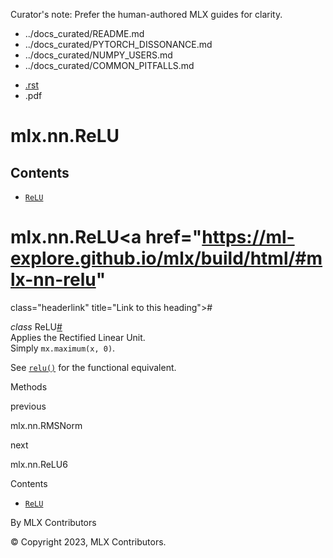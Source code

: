 Curator's note: Prefer the human-authored MLX guides for clarity.
- ../docs_curated/README.md
- ../docs_curated/PYTORCH_DISSONANCE.md
- ../docs_curated/NUMPY_USERS.md
- ../docs_curated/COMMON_PITFALLS.md


<div id="main-content" class="bd-main" role="main">

<div class="sbt-scroll-pixel-helper">

</div>

<div class="bd-content">

<div class="bd-article-container">

<div class="bd-header-article d-print-none">

<div class="header-article-items header-article__inner">

<div class="header-article-items__start">

<div class="header-article-item">

<span class="fa-solid fa-bars"></span>

</div>

</div>

<div class="header-article-items__end">

<div class="header-article-item">

<div class="article-header-buttons">

<a href="https://github.com/ml-explore/mlx"
class="btn btn-sm btn-source-repository-button"
data-bs-placement="bottom" data-bs-toggle="tooltip" target="_blank"
title="Source repository"><span class="btn__icon-container"> <em></em>
</span></a>

<div class="dropdown dropdown-download-buttons">

- <a
  href="https://ml-explore.github.io/mlx/build/html/_sources/python/nn/_autosummary/mlx.nn.ReLU.rst"
  class="btn btn-sm btn-download-source-button dropdown-item"
  data-bs-placement="left" data-bs-toggle="tooltip" target="_blank"
  title="Download source file"><span class="btn__icon-container">
  <em></em> </span> <span class="btn__text-container">.rst</span></a>
- <span class="btn__icon-container"> </span>
  <span class="btn__text-container">.pdf</span>

</div>

<span class="btn__icon-container"> </span>

<span class="fa-solid fa-list"></span>

</div>

</div>

</div>

</div>

</div>

<div id="jb-print-docs-body" class="onlyprint">

# mlx.nn.ReLU

<div id="print-main-content">

<div id="jb-print-toc">

<div>

## Contents

</div>

- <a href="https://ml-explore.github.io/mlx/build/html/#mlx.nn.ReLU"
  class="reference internal nav-link"><span class="pre"><code
  class="docutils literal notranslate">ReLU</code></span></a>

</div>

</div>

</div>

<div id="searchbox">

</div>

<div id="mlx-nn-relu" class="section">

# mlx.nn.ReLU<a href="https://ml-explore.github.io/mlx/build/html/#mlx-nn-relu"
class="headerlink" title="Link to this heading">#</a>

*<span class="pre">class</span><span class="w"> </span>*<span class="sig-name descname"><span class="pre">ReLU</span></span><a href="https://ml-explore.github.io/mlx/build/html/#mlx.nn.ReLU"
class="headerlink" title="Link to this definition">#</a>  
Applies the Rectified Linear Unit.  
Simply
<span class="pre">`mx.maximum(x,`</span>` `<span class="pre">`0)`</span>.

See <a
href="https://ml-explore.github.io/mlx/build/html/python/nn/_autosummary_functions/mlx.nn.relu.html#mlx.nn.relu"
class="reference internal" title="mlx.nn.relu"><span class="pre"><code
class="sourceCode python">relu()</code></span></a> for the functional
equivalent.

Methods

<div class="pst-scrollable-table-container">

</div>

</div>

<div class="prev-next-area">

<a
href="https://ml-explore.github.io/mlx/build/html/python/nn/_autosummary/mlx.nn.RMSNorm.html"
class="left-prev" title="previous page"><em></em></a>

<div class="prev-next-info">

previous

mlx.nn.RMSNorm

</div>

<a
href="https://ml-explore.github.io/mlx/build/html/python/nn/_autosummary/mlx.nn.ReLU6.html"
class="right-next" title="next page"></a>

<div class="prev-next-info">

next

mlx.nn.ReLU6

</div>

</div>

</div>

<div class="bd-sidebar-secondary bd-toc">

<div class="sidebar-secondary-items sidebar-secondary__inner">

<div class="sidebar-secondary-item">

<div class="page-toc tocsection onthispage">

Contents

</div>

- <a href="https://ml-explore.github.io/mlx/build/html/#mlx.nn.ReLU"
  class="reference internal nav-link"><span class="pre"><code
  class="docutils literal notranslate">ReLU</code></span></a>

</div>

</div>

</div>

</div>

<div class="bd-footer-content__inner container">

<div class="footer-item">

By MLX Contributors

</div>

<div class="footer-item">

© Copyright 2023, MLX Contributors.  

</div>

<div class="footer-item">

</div>

<div class="footer-item">

</div>

</div>

</div>
